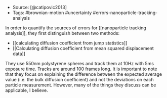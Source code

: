 - Source: [@catipovic2013]
- Tags: #brownian-motion #uncertainty #errors-nanoparticle-tracking-analysis 

In order to quantify the sources of errors for [[nanoparticle tracking analysis]], they first distinguish between two methods:

- [[calculating diffusion coefficient from jump statistics]]
- [[Calculating diffusion coefficient from mean squared displacement data]]

They use 550nm polystyrene spheres and track them at 10Hz with 5ms exposure time. Tracks are around 100 frames long. It is important to note that they focus on explaining the difference between the expected average value (i.e. the bulk diffusion coefficient) and not the deviations on each particle measurement. However, many of the things they discuss can be applicable, I believe. 